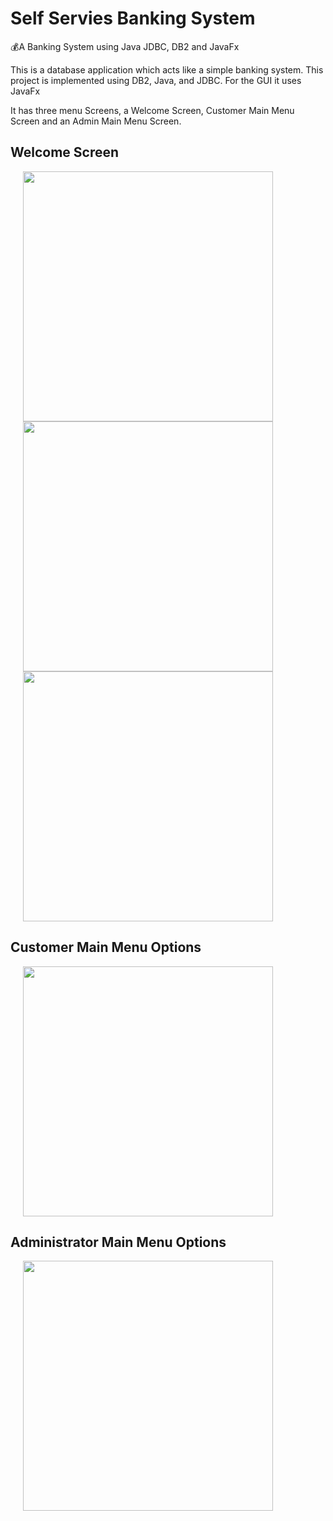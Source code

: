 # Self Servies Banking System
💰A Banking System using Java JDBC, DB2 and JavaFx

This is a database application which acts like a simple banking system.
This project is implemented using DB2, Java, and JDBC. For the GUI it uses JavaFx

It has three menu Screens, a Welcome Screen, Customer Main Menu Screen and an Admin Main Menu Screen.

## Welcome Screen
<p float="left">
<img src="https://imgur.com/Dgp1rFV.jpg" width=400 hspace="20">
<img src="https://imgur.com/6thWAEw.jpg" width=400 hspace="20" >
<img src="https://imgur.com/4G7iJnS.jpg" width=400 hspace="20" >
</p>

## Customer Main Menu Options

<img src="https://imgur.com/FaPpdcb.jpg" width=400 hspace="20">

## Administrator Main Menu Options

<img src="https://imgur.com/zhSxepE.jpg" width=400 hspace="20">


